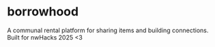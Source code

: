 # borrowhood
A communal rental platform for sharing items and building connections. Built for nwHacks 2025 &lt;3 
